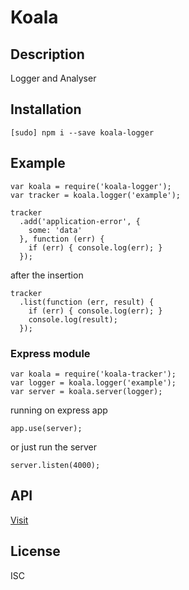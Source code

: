 # Koala

## Description

  Logger and Analyser

## Installation

  `[sudo] npm i --save koala-logger`

## Example

  ```
  var koala = require('koala-logger');
  var tracker = koala.logger('example');

  tracker
    .add('application-error', {
      some: 'data'
    }, function (err) {
      if (err) { console.log(err); }
    });
  ```

  after the insertion

  ```
  tracker
    .list(function (err, result) {
      if (err) { console.log(err); }
      console.log(result);
    });
  ```

### Express module
  
  ```
  var koala = require('koala-tracker');
  var logger = koala.logger('example');
  var server = koala.server(logger);
  ```

  running on express app

  ```
  app.use(server);
  ```

  or just run the server

  ```
  server.listen(4000);
  ```

## API

[Visit](https://github.com/Linkzter/koala/blob/master/API.md)

## License

  ISC
